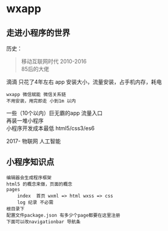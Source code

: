 # wxapp  
## 走进小程序的世界
历史：

> 移动互联网时代 2010-2016  
    85后的大佬  
    
 滴滴 只花了4年左右 
 app 安装大小，流量安装，占手机内存，耗电 

    wxapp 微信赋能 微信关系链  
    不用安装，用完即走 小到1m 以内  
 一些（10个以内）巨无霸的app 流量入口  
 再装一堆小程序  
 小程序开发成本最低 html5/css3/es6
  
 2017- 物联网 人工智能  
 ## 小程序知识点  
    编辑器会生成程序框架  
    html5 的概念来做，页面的概念  
    pages  
        index  首页 wxml => html wxss => css
        log 纪录 不必需  
    根目录下  
    配置文件package.json 有多少个page都要在这里注册  
    下面可以改navigationbar 导航条    